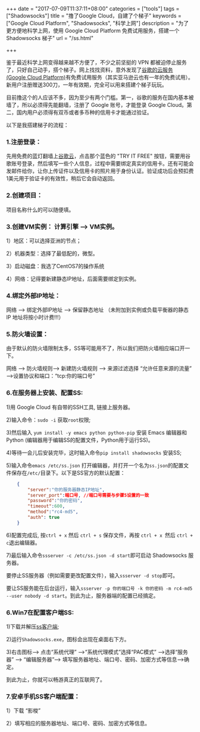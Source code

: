 +++
date = "2017-07-09T11:37:11+08:00"
categories = ["tools"]
tags = ["Shadowsocks"]
title = "撸了Google Cloud，自建了个梯子"
keywords = ["Google Cloud Platform", "Shadowsocks", "科学上网"]
description = "为了更方便地科学上网，使用 Google Cloud Platform 免费试用服务，搭建一个 Shadowsocks 梯子"
url = "/ss.html"

+++

鉴于最近科学上网变得越来越不方便了，不少之前坚挺的 VPN 都被迫停止服务了，只好自己动手，搭个梯子。网上找找资料，意外发现了[谷歌的云服务 (Google Cloud Platform)](https://cloud.google.com/)有免费试用服务（其实亚马逊云也有一年的免费试用）。 新用户注册赠送300刀，一年有效期，完全可以用来搭建个梯子玩玩。

目前撸这个的人应该不多，因为至少有两个门槛。第一，谷歌的服务在国内基本被墙了，所以必须得先能翻墙，注册了 Google 账号，才能登录 Google Cloud。第二，国内用户必须得有双币或者多币种的信用卡才能通过验证。

以下是我搭建梯子的流程：

### 1.注册登录：

先用免费的蓝灯翻墙上[谷歌云](https://cloud.google.com/)，点击那个蓝色的 "TRY IT FREE"  按钮，需要用谷歌账号登录，然后填写一些个人信息，过程中需要绑定真实的信用卡。还有可能会发邮件给你，让你上传证件以及信用卡的照片用于身份认证。验证成功后会预扣费1美元用于验证卡的有效性，稍后它会自动返回。

### 2.创建项目：

项目名称什么的可以随便填。

### 3.创建VM实例： 计算引擎 --> VM实例。 

1）地区：可以选择亚洲的节点；

2）机器类型：选择了最低配的，微型。

3）启动磁盘：我选了CentOS7的操作系统

4）网络：记得要新建静态IP地址，后面需要绑定到实例。

### 4.绑定外部IP地址：

网络 --> 绑定外部IP地址 --> 保留静态地址 （未附加到实例或负载平衡器的静态 IP 地址将按小时计费!!!）

### 5.防火墙设置：

由于默认的防火墙限制太多，SS等可能用不了，所以我们把防火墙相应端口开一下。

网络 --> 防火墙规则--> 新建防火墙规则 --> 来源过滤选择 “允许任意来源的流量” -->设置协议和端口：“tcp:你的端口号” 

### 6.在服务器上安装、配置SS: 

1)用 Google Cloud 有自带的SSH工具, 链接上服务器。

2)输入命令：`sudo -i` 获取`root`权限;

3)然后输入 `yum install -y emacs python python-pip` 安装 Emacs 编辑器和 Python (编辑器用于编辑SS的配置文件，Python用于运行SS)。

4)等待一会儿后安装完毕，这时输入命令`pip install shadowsocks` 安装SS;

5)输入命令`emacs /etc/ss.json` 打开编辑器，并打开一个名为`ss.json`的配置文件保存在`/etc/`目录下。以下是SS官方的默认配置：
```json
	{
	    "server":"你的服务器静态IP地址",
	    "server_port":端口号, //端口号需要与步骤5设置的一致
	    "password":"你的密码",
	    "timeout":600,
	    "method":"rc4-md5", 
	    "auth": true
	}
```

6)配置完成后, 按`ctrl + x` 然后 `ctrl + s` 保存文件，再按 `ctrl + x `然后 `ctrl + c`退出编辑器。

7)最后输入命令`ssserver -c /etc/ss.json -d start`即可启动 Shadowsocks 服务器。

要停止SS服务器（例如需要更改配置文件），输入`ssserver -d stop`即可。

要让SS服务能在后台运行，输入`ssserver -p 你的端口号 -k 你的密码 -m rc4-md5 --user nobody -d start`。到此为止，服务器端的配置已经搞定。


### 6.Win7在配置客户端SS:

1)下载并解压[ss客户端](https://github.com/shadowsocks/shadowsocks-windows/releases);

2)运行`Shadowsocks.exe`，图标会出现在桌面右下方。

3)右击图标--> 点击“系统代理” -->“系统代理模式”选择“PAC模式” -->选择“服务器” --> “编辑服务器”--> 填写服务器地址、端口号、密码、加密方式等信息-->确定。

到此为止，你就可以畅游真正的互联网了。

### 7.安卓手机SS客户端配置：

1）下载 “影梭”

2）填写相应的服务器地址、端口号、密码、加密方式等信息。

